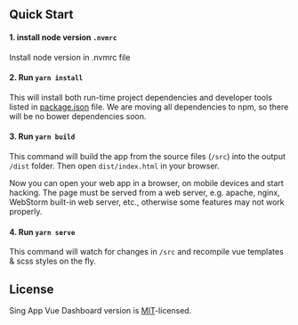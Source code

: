## Quick Start

#### 1. install node version `.nvmrc`

Install node version in .nvmrc file
#### 2. Run `yarn install`

This will install both run-time project dependencies and developer tools listed
in [package.json](../package.json) file. We are moving all dependencies to npm, so there will be no bower dependencies soon.

#### 3. Run `yarn build`

This command will build the app from the source files (`/src`) into the output
`/dist` folder. Then open `dist/index.html` in your browser.

Now you can open your web app in a browser, on mobile devices and start
hacking. The page must be served from a web server, e.g. apache, nginx, WebStorm built-in web server, etc., otherwise some features may not work properly.

#### 4. Run `yarn serve`
This command will watch for changes in `/src` and recompile vue templates & scss styles on the fly.
## License

Sing App Vue Dashboard version is [MIT](https://github.com/flatlogic/sing-app-vue-dashboard/blob/master/LICENCE)-licensed.